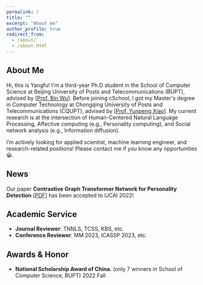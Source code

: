 ```yaml
---
permalink: /
title: ""
excerpt: "About me"
author_profile: true
redirect_from: 
  - /about/
  - /about.html
---
```


About Me
------
Hi, this is Yangfu! I'm a third-year Ph.D student in the School of Computer Science at Beijing University of Posts and Telecommunications (BUPT), advised by [<a href='https://scholar.google.com/citations?hl=zh-CN&user=qCf-504AAAAJ'>Prof. Bin Wu</a>]. Before joining cSchool, I got my Master's degree in Computer Technology  at Chongqing University of Posts and Telecommunications (CQUPT), advised by [<a href='https://scholar.google.com/citations?user=zQ-C7wwAAAAJ&hl=zh-CN'>Prof. Yunpeng Xiao</a>]. My current research is at the intersection of Human-Centered Natural Language Processing, Affective computing (e.g., Personality computing), and Social network analysis (e.g., Information diffusion). 

I’m actively looking for applied scientist, machine learning engineer, and research-related positions! Please contact me if you know any opportunities😀.

News
------

Our paper __Contrastive Graph Transformer Network for Personality Detection__ [<a href='https://www.ijcai.org/proceedings/2022/0633.pdf'>PDF</a>] has been accepted to IJCAI 2022! 


Academic Service
------
- **Journal Reviewer**: TNNLS, TCSS, KBS, etc.
- **Conference Reviewer**: MM 2023, ICASSP 2023, etc.

Awards & Honor
------
- **National Scholarship Award of China.** (only 7 winners in School of Computer Science, BUPT)            2022 Fall



